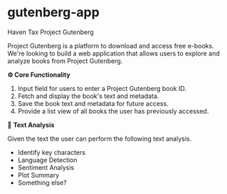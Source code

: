 # gutenberg-app
 Haven Tax Project Gutenberg

 Project Gutenberg is a platform to download and access free e-books. We're looking to build a web application that allows users to explore and analyze books from Project Gutenberg. 

 **⚙️ Core Functionality** 

1. Input field for users to enter a Project Gutenberg book ID.
2. Fetch and display the book's text and metadata.
3. Save the book text and metadata for future access.
4. Provide a list view of all books the user has previously accessed.

🧠 **Text Analysis**

Given the text the user can perform the following text analysis. 

- Identify key characters
- Language Detection
- Sentiment Analysis
- Plot Summary
- Something else?
